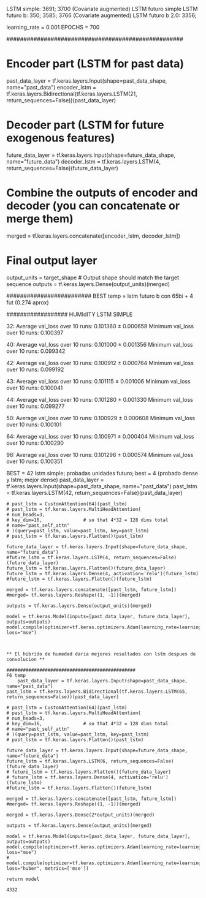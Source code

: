 LSTM simple: 3691; 3700  (Covariate augmented)
LSTM futuro simple
LSTM futuro b:  350; 3585; 3766 (Covariate augmented)
LSTM futuro b 2.0: 3356; 

learning_rate = 0.001
EPOCHS = 700

####################################################

# Encoder part (LSTM for past data)
past_data_layer = tf.keras.layers.Input(shape=past_data_shape, name="past_data")
encoder_lstm = tf.keras.layers.Bidirectional(tf.keras.layers.LSTM(21, return_sequences=False))(past_data_layer)

# Decoder part (LSTM for future exogenous features)
future_data_layer = tf.keras.layers.Input(shape=future_data_shape, name="future_data")
decoder_lstm = tf.keras.layers.LSTM(4, return_sequences=False)(future_data_layer)

# Combine the outputs of encoder and decoder (you can concatenate or merge them)
merged = tf.keras.layers.concatenate([encoder_lstm, decoder_lstm])

# Final output layer
output_units = target_shape # Output shape should match the target sequence
outputs = tf.keras.layers.Dense(output_units)(merged)

#########################
BEST temp = lstm futuro b con 65bi + 4 fut (0.274 aprox)


##################
HUMIdITY
LSTM SIMPLE

32:
Average val_loss over 10 runs: 0.101360 ± 0.000658
Minimum val_loss over 10 runs: 0.100397

40:
Average val_loss over 10 runs: 0.101000 ± 0.001356
Minimum val_loss over 10 runs: 0.099342

42:
Average val_loss over 10 runs: 0.100912 ± 0.000764
Minimum val_loss over 10 runs: 0.099192

43: 
Average val_loss over 10 runs: 0.101115 ± 0.001006
Minimum val_loss over 10 runs: 0.100041

44:
Average val_loss over 10 runs: 0.101280 ± 0.001330
Minimum val_loss over 10 runs: 0.099277

50:
Average val_loss over 10 runs: 0.100929 ± 0.000608
Minimum val_loss over 10 runs: 0.100101

64: Average val_loss over 10 runs: 0.100971 ± 0.000404
Minimum val_loss over 10 runs: 0.100290

96:
Average val_loss over 10 runs: 0.101296 ± 0.000574
Minimum val_loss over 10 runs: 0.100351

BEST = 42 lstm simple; probadas unidades futuro; best = 4 (probado dense y lstm; mejor dense)
  past_data_layer = tf.keras.layers.Input(shape=past_data_shape, name="past_data")
    past_lstm = tf.keras.layers.LSTM(42, return_sequences=False)(past_data_layer)
    
    # past_lstm = CustomAttention(64)(past_lstm)
    # past_lstm = tf.keras.layers.MultiHeadAttention(
    # num_heads=3,
    # key_dim=16,               # so that 4*32 = 128 dims total
    # name="past_self_attn"
    # )(query=past_lstm, value=past_lstm, key=past_lstm)
    # past_lstm = tf.keras.layers.Flatten()(past_lstm) 
     
    future_data_layer = tf.keras.layers.Input(shape=future_data_shape, name="future_data")
    #future_lstm = tf.keras.layers.LSTM(4, return_sequences=False)(future_data_layer)
    future_lstm = tf.keras.layers.Flatten()(future_data_layer)
    future_lstm = tf.keras.layers.Dense(4, activation='relu')(future_lstm)
    #future_lstm = tf.keras.layers.Flatten()(future_lstm)

    merged = tf.keras.layers.concatenate([past_lstm, future_lstm])
    #merged= tf.keras.layers.Reshape((1, -1))(merged)

    outputs = tf.keras.layers.Dense(output_units)(merged)

    model = tf.keras.Model(inputs=[past_data_layer, future_data_layer], outputs=outputs)
    model.compile(optimizer=tf.keras.optimizers.Adam(learning_rate=learning_rate), loss="mse")



    ** El hibrido de humedad daria mejores resultados con lstm despues de convolucion **

    ###############################################
    F6 temp
        past_data_layer = tf.keras.layers.Input(shape=past_data_shape, name="past_data")
    past_lstm = tf.keras.layers.Bidirectional(tf.keras.layers.LSTM(65, return_sequences=False))(past_data_layer)
    
    # past_lstm = CustomAttention(64)(past_lstm)
    # past_lstm = tf.keras.layers.MultiHeadAttention(
    # num_heads=3,
    # key_dim=16,               # so that 4*32 = 128 dims total
    # name="past_self_attn"
    # )(query=past_lstm, value=past_lstm, key=past_lstm)
    # past_lstm = tf.keras.layers.Flatten()(past_lstm) 
     
    future_data_layer = tf.keras.layers.Input(shape=future_data_shape, name="future_data")
    future_lstm = tf.keras.layers.LSTM(6, return_sequences=False)(future_data_layer)
    # future_lstm = tf.keras.layers.Flatten()(future_data_layer)
    # future_lstm = tf.keras.layers.Dense(4, activation='relu')(future_lstm)
    #future_lstm = tf.keras.layers.Flatten()(future_lstm)

    merged = tf.keras.layers.concatenate([past_lstm, future_lstm])
    #merged= tf.keras.layers.Reshape((1, -1))(merged)

    merged = tf.keras.layers.Dense(2*output_units)(merged)

    outputs = tf.keras.layers.Dense(output_units)(merged)

    model = tf.keras.Model(inputs=[past_data_layer, future_data_layer], outputs=outputs)
    model.compile(optimizer=tf.keras.optimizers.Adam(learning_rate=learning_rate), loss="mse")
    # model.compile(optimizer=tf.keras.optimizers.Adam(learning_rate=learning_rate), loss="huber", metrics=['mse'])

    return model

    4332